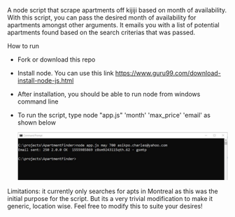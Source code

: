 A node script that scrape apartments off kijiji based on month of availability. With this script, you can pass the desired month of availability for apartments amongst other arguments. It emails you with a list of potential apartments found based on the search criterias that was passed. 


How to run

 - Fork or download this repo
 
 - Install node. You can use this link https://www.guru99.com/download-install-node-js.html
 
 - After installation, you should be able to run node from windows command line
 
 - To run the script, type node "app.js" 'month' 'max_price' 'email' as shown below
 
 
   ![](Images/apt_finder.JPG)
   
 Limitations: it currently only searches for apts in Montreal as this was the initial purpose for the script. But its a very trivial modification to make it generic, location wise. Feel free to modify this to suite your desires!  
